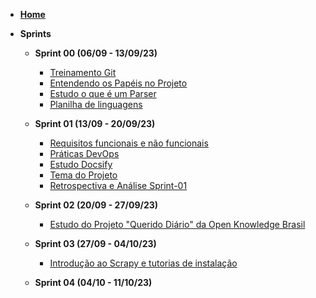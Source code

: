 <!-- docs/_sidebar.md -->

- [**Home**](./)

- **Sprints**

  - **Sprint 00 (06/09 - 13/09/23)**
    - [Treinamento Git](/sprints/sprint-00/treinamento-git.md "Sprint-00 - Treinamento Git")
    - [Entendendo os Papéis no Projeto](/sprints/sprint-00/entendendo-os-papeis-no-projeto.md "Sprint-00 - Entendendo os Papéis no Projeto")
    - [Estudo o que é um Parser](/sprints/sprint-00/estudo-o-que-e-um-parser.md "Sprint-00 - Estudo o que é um Parser")
    - [Planilha de linguagens](/sprints/sprint-00/planilha-de-linguagens.md "Sprint-00 - Planilha de linguagens")

  - **Sprint 01 (13/09 - 20/09/23)**
    - [Requisitos funcionais e não funcionais](/sprints/sprint-01/requisitos-funcionais-e-nao-funcionais.md "Sprint-01 - Requisitos funcionais e não funcionais")
    - [Práticas DevOps](/sprints/sprint-01/praticas-devops.md "Sprint-01 - Práticas DevOps")
    - [Estudo Docsify](/sprints/sprint-01/estudo-docsify.md "Sprint-01 - Estudo Docsify")
    - [Tema do Projeto](/sprints/sprint-01/tema-do-projeto.md "Sprint-01 - Tema do Projeto")
    - [Retrospectiva e Análise Sprint-01](/sprints/sprint-01/retrospectiva-e-analise-sprint-01.md "Sprint-01 - Retrospectiva e Análise SPRINT-01")

  - **Sprint 02 (20/09 - 27/09/23)**
    - [Estudo do Projeto "Querido Diário" da Open Knowledge Brasil](/sprints/sprint-02/estudo-sobre-o-projeto-querido-diario.md "Estudo do Projeto Querido Diário da Open Knowledge Brasil")
  
  - **Sprint 03 (27/09 - 04/10/23)**
    - [Introdução ao Scrapy e tutorias de instalação](/sprints/sprint-03/scrapy-introducao-e-instalacao.md "Introdução ao Scrapy e tutorias de instalação")

  - **Sprint 04 (04/10 - 11/10/23)**